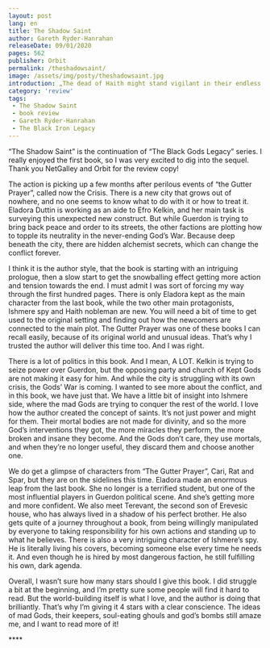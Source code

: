 ```yaml
---
layout: post
lang: en
title: The Shadow Saint
author: Gareth Ryder-Hanrahan
releaseDate: 09/01/2020
pages: 562
publisher: Orbit
permalink: /theshadowsaint/
image: /assets/img/posty/theshadowsaint.jpg
introduction: „The dead of Haith might stand vigilant in their endless ranks until the end of time, but the living folk of Guerdon don’t have time to wait. There’s always another deal to be made.”
category: 'review'
tags:
 - The Shadow Saint
 - book review
 - Gareth Ryder-Hanrahan
 - The Black Iron Legacy
---
```


  “The Shadow Saint” is the continuation of “The Black Gods Legacy” series. I really enjoyed the first book, so I was very excited to dig into the sequel. Thank you NetGalley and Orbit for the review copy!

  The action is picking up a few months after perilous events of “the Gutter Prayer”, called now the Crisis. There is a new city that grows out of nowhere, and no one seems to know what to do with it or how to treat it. Eladora Duttin is working as an aide to Efro Kelkin, and her main task is surveying this unexpected new construct. But while Guerdon is trying to bring back peace and order to its streets, the other factions are plotting how to topple its neutrality in the never-ending God’s War. Because deep beneath the city, there are hidden alchemist secrets, which can change the conflict forever.

  I think it is the author style, that the book is starting with an intriguing prologue, then a slow start to get the snowballing effect getting more action and tension towards the end. I must admit I was sort of forcing my way through the first hundred pages. There is only Eladora kept as the main character from the last book, while the two other main protagonists, Ishmere spy and Haith nobleman are new. You will need a bit of time to get used to the original setting and finding out how the newcomers are connected to the main plot. The Gutter Prayer was one of these books I can recall easily, because of its original world and unusual ideas. That’s why I trusted the author will deliver this time too. And I was right.

  There is a lot of politics in this book. And I mean, A LOT. Kelkin is trying to seize power over Guerdon, but the opposing party and church of Kept Gods are not making it easy for him. And while the city is struggling with its own crisis, the Gods’ War is coming. I wanted to see more about the conflict, and in this book, we have just that. We have a little bit of insight into Ishmere side, where the mad Gods are trying to conquer the rest of the world. I love how the author created the concept of saints. It’s not just power and might for them. Their mortal bodies are not made for divinity, and so the more God’s interventions they got, the more miracles they perform, the more broken and insane they become. And the Gods don’t care, they use mortals, and when they’re no longer useful, they discard them and choose another one.

  We do get a glimpse of characters from “The Gutter Prayer”, Cari, Rat and Spar, but they are on the sidelines this time. Eladora made an enormous leap from the last book. She no longer is a terrified student, but one of the most influential players in Guerdon political scene. And she’s getting more and more confident. We also meet Terevant, the second son of Erevesic house, who has always lived in a shadow of his perfect brother. He also gets quite of a journey throughout a book, from being willingly manipulated by everyone to taking responsibility for his own actions and standing up to what he believes. There is also a very intriguing character of Ishmere’s spy. He is literally living his covers, becoming someone else every time he needs it. And even though he is hired by most dangerous faction, he still fulfilling his own, dark agenda.

  Overall, I wasn’t sure how many stars should I give this book. I did struggle a bit at the beginning, and I’m pretty sure some people will find it hard to read. But the world-building itself is what I love, and the author is doing that brilliantly. That’s why I’m giving it 4 stars with a clear conscience. The ideas of mad Gods, their keepers, soul-eating ghouls and god’s bombs still amaze me, and I want to read more of it!

  \*\*\*\*
